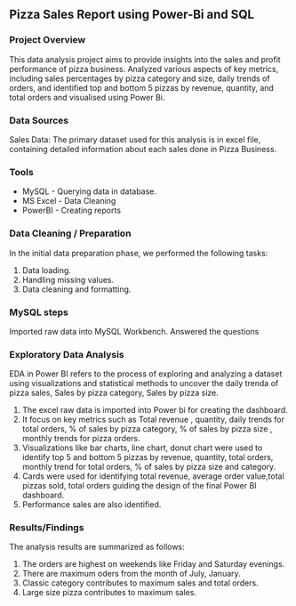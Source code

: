 ## Pizza Sales Report using Power-Bi and SQL

### Project Overview

This data analysis project aims to provide insights into the sales and profit performance of pizza business. Analyzed various aspects of key metrics, including sales percentages by pizza category and size, daily trends of orders, and identified top and bottom 5 pizzas by revenue, quantity, and total orders and visualised using Power Bi.

### Data Sources

Sales Data: The primary dataset used for this analysis is in excel file, containing detailed information about each sales done in Pizza Business.

### Tools

- MySQL -    Querying data in database.
- MS Excel  - Data Cleaning
- PowerBI -  Creating reports

### Data Cleaning / Preparation

In the initial data preparation phase, we performed the following tasks:
 1. Data loading.
 2. Handling missing values.
 3. Data cleaning and formatting.

### MySQL steps
  Imported raw data into MySQL Workbench.
  Answered the questions 

### Exploratory Data Analysis

EDA in Power BI refers to the process of exploring and analyzing a dataset using visualizations and statistical methods to uncover the daily trenda of pizza sales, Sales by pizza category, Sales by pizza size.
 1. The excel raw data is imported into Power bi for creating the dashboard.
 2. It focus on key metrics such as Total revenue , quantity, daily trends for total orders, % of sales by pizza category, % of sales by pizza size , monthly trends for pizza orders. 
 3. Visualizations like bar charts, line chart, donut chart were used to identify top 5 and bottom 5 pizzas by revenue, quantity, total orders, monthly trend for total orders, % of sales by pizza size and category. 
 4. Cards were used for identifying total revenue, average order value,total pizzas sold, total orders guiding the design of the final Power BI dashboard.
 5. Performance sales are also identified.

### Results/Findings

The analysis results are summarized as follows:
 1. The orders are highest on weekends like Friday and Saturday evenings.
 2. There are maximum oders from the month of July, January.
 3. Classic category contributes to maximum sales and total orders.
 4. Large size pizza contributes to maximum sales.





